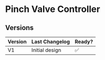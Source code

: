 # Pinch Valve Controller

## Versions

| Version | Last Changelog | Ready? |
| ------- | -------------- | ------ |
| V1 | Initial design | ✅
